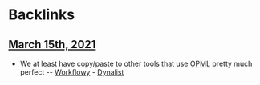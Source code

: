 
# Backlinks
## [March 15th, 2021](<March 15th, 2021.md>)
- We at least have copy/paste to other tools that use [OPML](<OPML.md>) pretty much perfect -- [Workflowy](<Workflowy.md>) - [Dynalist](<Dynalist.md>)

